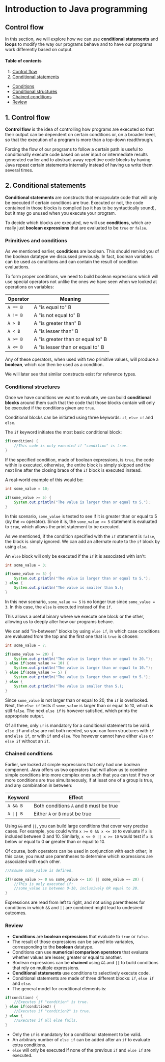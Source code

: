 # Introduction to Java programming

## Control flow

In this section, we will explore how we can use __conditional statements__ and __loops__ to modify the way our programs behave and to have our programs work differently based on output.

#### Table of contents

1. [Control flow](#controlflow)
2. [Conditional statements](#conditionalstatements)
- [Conditions](#conditions)
- [Conditional structures](#conditionalstructures)
- [Chained conditions](#chainedconditions)
- [Review](#review1)

<a id="controlflow"></a>
## 1. Control flow

__Control flow__ is the idea of controlling how programs are executed so that their output can be dependent on certain conditions or, on a broader level, so that the execution of a program is more than a top-down readthrough.

Forcing the flow of our programs to follow a certain path is useful to conditionally execute code based on user input or intermediate results generated earlier and to abstract away repetitive code blocks by having Java repeat certain statements internally instead of having us write them several times.

<a id="conditionalstatements"></a>
## 2. Conditional statements

__Conditional statements__ are constructs that encapsulate code that will only be executed if certain conditions are true. Executed or not, the code contained in those blocks is compiled (so it has to be syntactically sound), but it may go unused when you execute your program.

To decide which blocks are executed, we will use __conditions__, which are really just __boolean expressions__ that are evaluated to be `true` or `false`.

<a id="conditions"></a>
### Primitives and conditions

As we mentioned earlier, __conditions__ are boolean. This should remind you of the boolean datatype we discussed previously. In fact, boolean variables can be used as conditions and can contain the result of condition evaluations.

To form proper conditions, we need to build boolean expressions which will use special operators not unlike the ones we have seen when we looked at operations on variables:

|Operator|Meaning|
|---|---|
|`A == B`|A "is equal to" B|
|`A != B`|A "is not equal to" B|
|`A > B`|A "is greater than" B|
|`A < B`|A "is lesser than" B|
|`A >= B`|A "is greater than or equal to" B|
|`A <= B`|A "is lesser than or equal to" B|

Any of these operators, when used with two primitive values, will produce a __boolean__, which can then be used as a condition.

We will later see that similar constructs exist for reference types.

<a id="conditionalstructures"></a>
### Conditional structures

Once we have conditions we want to evaluate, we can build __conditional blocks__ around them such that the code that those blocks contain will only be executed if the conditions given are `true`. 

Conditional blocks can be initiated using three keywords: `if`, `else if` and `else`.

The `if` keyword initiates the most basic conditional block:

```java
if(condition) {
	//This code is only executed if "condition" is true.
}
```

If the specified condition, made of boolean expressions, is `true`, the code within is executed, otherwise, the entire block is simply skipped and the next line after the closing brace of the `if` block is executed instead.

A real-world example of this would be:

```java
int some_value = 10;

if(some_value >= 5) {
	System.out.println("The value is larger than or equal to 5.");
}
```

In this scenario, `some_value` is tested to see if it is greater than or equal to 5 (by the `>=` operator). Since it is, the `some_value >= 5` statement is evaluated to `true`, which allows the print statement to be executed.

As we mentioned, if the condition specified with the `if` statement is `false`, the block is simply ignored. We can add an alternate route to the `if` block by using `else`. 

An `else` block will only be executed if the `if` it is associated with isn't:

```java
int some_value = 3;

if(some_value >= 5) {
	System.out.println("The value is larger than or equal to 5.");
} else {
	System.out.println("The value is smaller than 5.);
}
```

In this new scenario, `some_value >= 5` is no longer true since `some_value = 3`. In this case, the `else` is executed instead of the `if`.

This allows a useful binary where we execute one block or the other, allowing us to deeply alter how our programs behave.

We can add "in-between" blocks by using `else if`, in which case conditions are evaluated from the top and the first one that is `true` is chosen:

```java
int some_value = 7;

if(some_value >= 20) {
	System.out.println("The value is larger than or equal to 20.");
} else if(some_value >= 10) {
	System.out.println("The value is larger than or equal to 10.");
} else if(some_value >= 5) {
	System.out.println("The value is larger than or equal to 5.");
} else {
	System.out.println("The value is smaller than 5.);
}
```

Since `some_value` is not larger than or equal to 20, the `if` is overlooked. Next, the `else if` tests if `some_value` is larger than or equal to 10, which is still `false`. The next `else if` is however satisfied, which prints the appropriate output.

Of all three, only `if` is mandatory for a conditional statement to be valid. `else if` and `else` are not both needed, so you can form structures with `if` and `else if`, or with `if` and `else`. You however cannot have either `else` or `else if` without an `if`.

<a id="chainedconditions"></a>
### Chained conditions

Earlier, we looked at simple expressions that only had one boolean component. Java offers us two operators that will allow us to combine simple conditions into more complex ones such that you can test if two or more conditions are true simultaneously, if at least one of a group is true, and any combination in between:

|Keyword|Effect|
|---|---|
|`A && B`|Both conditions `A` and `B` must be true|
|`A \|\| B`|Either `A` or `B` must be true|

Using `&&` and `||`, you can build large conditions that cover very precise cases. For example, you could write `x >= 0 && x <= 10` to evaluate if `x` is included between 0 and 10. Similarly, `x <= 0 || x >= 10` would test if `x` is below or equal to 0 __or__ greater than or equal to 10.

Of course, both operators can be used in conjunction with each other; in this case, you must use parentheses to determine which expressions are associated with each other.

```java
//Assume some_value is defined.

if((some_value >= 0 && some_value <= 10) || some_value == 20) {
	//This is only executed if:
	//some_value is between 0-10, inclusively OR equal to 20.
}
```

Expressions are read from left to right, and not using parentheses for conditions in which `&&` and `||` are combined might lead to undesired outcomes.

<a id="review1"></a>
### Review

- __Conditions__ are __boolean expressions__ that evaluate to `true` or `false`.
- The result of those expressions can be saved into variables, corresponding to the __boolean__ datatype.
- Conditions can use __numerical comparison operators__ that evaluate whether values are lesser, greater or equal to another.
- Boolean expressions can be __chained__ using `&&` and `||` to build conditions that rely on multiple expressions.
- __Conditional statements__ use conditions to selectively execute code.
- Conditional statements are made of three different blocks: `if`, `else if` and `else`.
- The general model for conditional elements is:
```java
if(condition) {
	//Executes if "condition" is true.
} else if(condition2) {
	//Executes if "condition2" is true.
} else {
	//Executes if all else fails.
}
```
- Only the `if` is mandatory for a conditional statement to be valid.
- An arbitrary number of `else if` can be added after an `if` to evaluate extra conditions.
- `else` will only be executed if none of the previous `if` and `else if` are executed.